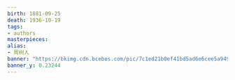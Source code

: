 ```yaml
---
birth: 1881-09-25
death: 1936-10-19
tags:
- authors
masterpieces:
alias:
- 周树人
banner: "https://bkimg.cdn.bcebos.com/pic/7c1ed21b0ef41bd5ad6e6cee5a9496cb39dbb6fd97d1?x-bce-process=image/watermark,image_d2F0ZXIvYmFpa2UyNzI=,g_7,xp_5,yp_5"
banner_y: 0.23244
---
```




